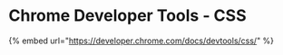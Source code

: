 # Chrome Developer Tools - CSS

{% embed url="https://developer.chrome.com/docs/devtools/css/" %}



